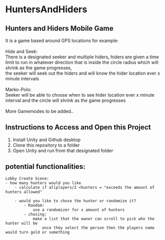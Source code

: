 # HuntersAndHiders
## Hunters and Hiders Mobile Game
It is a game based around GPS locations for example: <br />
<br />
Hide and Seek: <br />
There is a designated seeker and multiple hiders, hiders are given a time limit to run in whatever direction that is inside the circle radius which will shrink as the game progresses, <br />
the seeker will seek out the hiders and will know the hider location ever x minute intervals <br />
<br />
Marko-Polo: <br />
Seeker will be able to choose when to see hider location ever x minute interval and the circle will shrink as the game progresses <br />
<br />
More Gamemodes to be added..


## Instructions to Access and Open this Project
1. Install Unity and Github desktop <br />
2. Clone this repository to a folder
3. Open Unity and run from that designated folder



## potential functionalities:

	Lobby Create Scene:
	- how many hunters would you like
		- calculate if allplayers/2 <hunters = "exceeds the amount of hunters allowed"
		
		- would you like to chose the hunter or randomize it?
			- Random:
				use a randomizer for x amount of hunters
			- chosing:
				make a list that the owner can scroll to pick who the hunter will be 
					once they select the person then the players name would turn gold or something 
	
